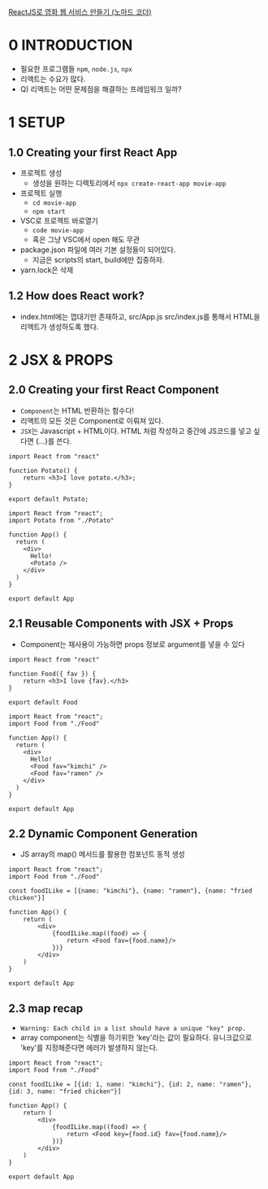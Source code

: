 [ReactJS로 영화 웹 서비스 만들기 (노마드 코더)](https://nomadcoders.co/react-fundamentals/lectures/1544)

# 0 INTRODUCTION
- 필요한 프로그램들 `npm`, `node.js`, `npx`
- 리액트는 수요가 많다. 
- Q) 리액트는 어떤 문제점을 해결하는 프레임워크 일까?

# 1 SETUP
## 1.0 Creating your first React App
- 프로젝트 생성
	- 생성을 원하는 디렉토리에서 `npx create-react-app movie-app`
- 프로젝트 실행
	- `cd movie-app`
	- `npm start`
- VSC로 프로젝트 바로열기
	- `code movie-app`
	- 혹은 그냥 VSC에서 open 해도 무관
- package.json 파일에 여러 기본 설정들이 되어있다.
	- 지금은 scripts의 start, build에만 집중하자.
- yarn.lock은 삭제

## 1.2 How does React work? 
- index.html에는 껍대기만 존재하고, src/App.js src/index.js를 통해서 HTML을 리액트가 생성하도록 했다.

# 2 JSX & PROPS
## 2.0 Creating your first React Component
- `Component`는 HTML 반환하는 함수다!
- 리액트의 모든 것은 Component로 이뤄져 있다.
- `JSX`는 Javascript + HTML이다. HTML 처럼 작성하고 중간에 JS코드를 넣고 싶다면 {...}를 쓴다.

```
import React from "react"

function Potato() {
    return <h3>I love potato.</h3>;
}

export default Potato;
```
```
import React from "react";
import Potato from "./Potato"

function App() {
  return (
    <div>
      Hello!
      <Potato />
    </div>
  )
}

export default App

```

## 2.1 Reusable Components with JSX + Props
- Component는 재사용이 가능하면 props 정보로 argument를 넣을 수 있다
```
import React from "react"

function Food({ fav }) {
    return <h3>I love {fav}.</h3>
}

export default Food
```
```
import React from "react";
import Food from "./Food"

function App() {
  return (
    <div>
      Hello!
      <Food fav="kimchi" />
      <Food fav="ramen" />
    </div>
  )
}

export default App
```

## 2.2 Dynamic Component Generation
- JS array의 map() 메서드를 활용한 컴포넌트 동적 생성
```
import React from "react";
import Food from "./Food"

const foodILike = [{name: "kimchi"}, {name: "ramen"}, {name: "fried chicken"}]

function App() {
    return (
        <div>
            {foodILike.map((food) => {
                return <Food fav={food.name}/>
            })}
        </div>
    )
}

export default App
```

## 2.3 map recap
- `Warning: Each child in a list should have a unique "key" prop.`
- array component는 식별을 하기위한 'key'라는 값이 필요하다. 유니크값으로 'key'를 지정해준다면 에러가 발생하지 않는다.
```
import React from "react";
import Food from "./Food"

const foodILike = [{id: 1, name: "kimchi"}, {id: 2, name: "ramen"}, {id: 3, name: "fried chicken"}]

function App() {
    return (
        <div>
            {foodILike.map((food) => {
                return <Food key={food.id} fav={food.name}/>
            })}
        </div>
    )
}

export default App
```



